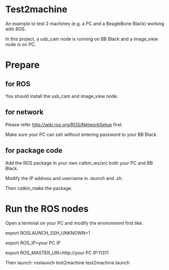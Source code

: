 # Test2machine
An example to test 2 machines (e.g. a PC and a BeagleBone Black) working with ROS.

In this project, a usb_cam node is running on BB Black and a image_view node is on PC.



# Prepare
## for ROS 
You should install the usb_cam and image_view node.

## for network
Please refer http://wiki.ros.org/ROS/NetworkSetup first.

Make sure your PC can ssh without entering password to your BB Black.

## for package code
Add the ROS package in your own catkin_ws/src both your PC and BB Black.

Modify the IP address and username in *.launch* and *.sh*.

Then catkin_make the package.


# Run the ROS nodes
Open a terminal on your PC and modify the environment first like:

export ROSLAUNCH_SSH_UNKNOWN=1

export ROS_IP=your PC IP

export ROS_MASTER_URI=http://your PC IP:11311

Then launch: roslaunch test2machine test2machine.launch 
